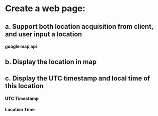 # Create a web page: 
## a. Support both location acquisition from client, and user input a location 
#### google map api
## b. Display the location in map 

## c. Display the UTC timestamp and local time of this location

#### UTC Timestamp 
#### Location Time
